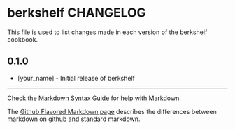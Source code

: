berkshelf CHANGELOG
===================

This file is used to list changes made in each version of the berkshelf cookbook.

0.1.0
-----
- [your_name] - Initial release of berkshelf

- - -
Check the [Markdown Syntax Guide](http://daringfireball.net/projects/markdown/syntax) for help with Markdown.

The [Github Flavored Markdown page](http://github.github.com/github-flavored-markdown/) describes the differences between markdown on github and standard markdown.
